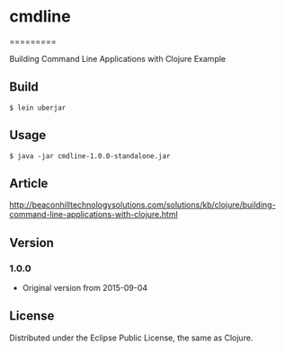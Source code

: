 # cmdline
=========

Building Command Line Applications with Clojure Example

## Build

    $ lein uberjar

## Usage

    $ java -jar cmdline-1.0.0-standalone.jar

## Article

http://beaconhilltechnologysolutions.com/solutions/kb/clojure/building-command-line-applications-with-clojure.html

## Version

### 1.0.0

- Original version from 2015-09-04


## License

Distributed under the Eclipse Public License, the same as Clojure.
